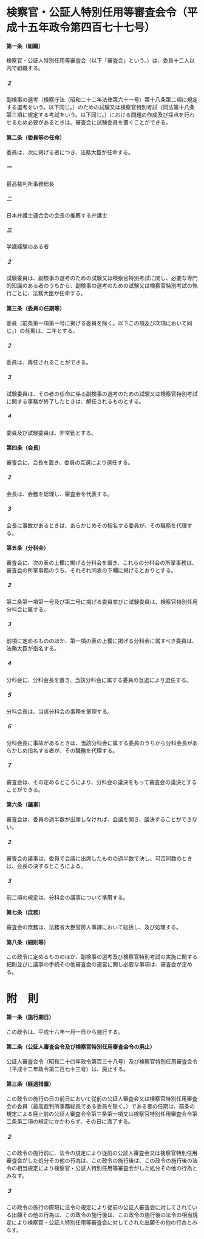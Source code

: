 # 検察官・公証人特別任用等審査会令（平成十五年政令第四百七十七号）
#### 第一条（組織）
検察官・公証人特別任用等審査会（以下「審査会」という。）は、委員十二人以内で組織する。
##### ２
副検事の選考（検察庁法（昭和二十二年法律第六十一号）第十八条第二項に規定する選考をいう。以下同じ。）のための試験又は検察官特別考試（同法第十八条第三項に規定する考試をいう。以下同じ。）における問題の作成及び採点を行わせるため必要があるときは、審査会に試験委員を置くことができる。
#### 第二条（委員等の任命）
委員は、次に掲げる者につき、法務大臣が任命する。
##### 一
最高裁判所事務総長
##### 二
日本弁護士連合会の会長の推薦する弁護士
##### 三
学識経験のある者
##### ２
試験委員は、副検事の選考のための試験又は検察官特別考試に関し、必要な専門的知識のある者のうちから、副検事の選考のための試験又は検察官特別考試の執行ごとに、法務大臣が任命する。
#### 第三条（委員の任期等）
委員（前条第一項第一号に掲げる委員を除く。以下この項及び次項において同じ。）の任期は、二年とする。
##### ２
委員は、再任されることができる。
##### ３
試験委員は、その者の任命に係る副検事の選考のための試験又は検察官特別考試に関する事務が終了したときは、解任されるものとする。
##### ４
委員及び試験委員は、非常勤とする。
#### 第四条（会長）
審査会に、会長を置き、委員の互選により選任する。
##### ２
会長は、会務を総理し、審査会を代表する。
##### ３
会長に事故があるときは、あらかじめその指名する委員が、その職務を代理する。
#### 第五条（分科会）
審査会に、次の表の上欄に掲げる分科会を置き、これらの分科会の所掌事務は、審査会の所掌事務のうち、それぞれ同表の下欄に掲げるとおりとする。
##### ２
第二条第一項第一号及び第二号に掲げる委員並びに試験委員は、検察官特別任用分科会に属する。
##### ３
前項に定めるもののほか、第一項の表の上欄に掲げる分科会に属すべき委員は、法務大臣が指名する。
##### ４
分科会に、分科会長を置き、当該分科会に属する委員の互選により選任する。
##### ５
分科会長は、当該分科会の事務を掌理する。
##### ６
分科会長に事故があるときは、当該分科会に属する委員のうちから分科会長があらかじめ指名する者が、その職務を代理する。
##### ７
審査会は、その定めるところにより、分科会の議決をもって審査会の議決とすることができる。
#### 第六条（議事）
審査会は、委員の過半数が出席しなければ、会議を開き、議決することができない。
##### ２
審査会の議事は、委員で会議に出席したものの過半数で決し、可否同数のときは、会長の決するところによる。
##### ３
前二項の規定は、分科会の議事について準用する。
#### 第七条（庶務）
審査会の庶務は、法務省大臣官房人事課において総括し、及び処理する。
#### 第八条（細則等）
この政令に定めるもののほか、副検事の選考及び検察官特別考試の実施に関する細則並びに議事の手続その他審査会の運営に関し必要な事項は、審査会が定める。
# 附　則
#### 第一条（施行期日）
この政令は、平成十六年一月一日から施行する。
#### 第二条（公証人審査会令及び検察官特別任用審査会令の廃止）
公証人審査会令（昭和二十四年政令第百三十八号）及び検察官特別任用審査会令（平成十二年政令第二百七十三号）は、廃止する。
#### 第三条（経過措置）
この政令の施行の日の前日において従前の公証人審査会又は検察官特別任用審査会の委員（最高裁判所事務総長である委員を除く。）である者の任期は、前条の規定による廃止前の公証人審査会令第三条第一項又は検察官特別任用審査会令第二条第二項の規定にかかわらず、その日に満了する。
##### ２
この政令の施行前に、法令の規定により従前の公証人審査会又は検察官特別任用審査会がした処分その他の行為は、この政令の施行後は、この政令の施行後の法令の相当規定により検察官・公証人特別任用等審査会がした処分その他の行為とみなす。
##### ３
この政令の施行の際現に法令の規定により従前の公証人審査会に対してされている出願その他の行為は、この政令の施行後は、この政令の施行後の法令の相当規定により検察官・公証人特別任用等審査会に対してされた出願その他の行為とみなす。
